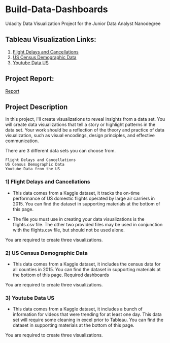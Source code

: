 # Build-Data-Dashboards
Udacity Data Visualization Project for the Junior Data Analyst Nanodegree

## Tableau Visualization Links:
1. [Flight Delays and Cancellations](https://public.tableau.com/views/FlightDelaysandCancellationsUdacity/Story1?:language=en-US&:display_count=n&:origin=viz_share_link)
2. [US Census Demographic Data](https://public.tableau.com/views/USCensusDemographicDataUdacity_16519066853780/Story1?:language=en-US&:display_count=n&:origin=viz_share_link)
3. [Youtube Data US](https://public.tableau.com/views/YoutubeDataUSUdacity/Story1?:language=en-US&:display_count=n&:origin=viz_share_link)

## Project Report: 
[Report](https://github.com/oluwatosin17/Build-Data-Dashboards/blob/main/Tableau%20Visualization%20Report%20Udacity.pdf)

## Project Description

In this project, i'll create visualizations to reveal insights from a data set. You will create data visualizations that tell a story or highlight patterns in the data set. Your work should be a reflection of the theory and practice of data visualization, such as visual encodings, design principles, and effective communication.

There are 3 different data sets you can choose from.

    Flight Delays and Cancellations
    US Census Demographic Data
    Youtube Data from the US

### 1) Flight Delays and Cancellations

- This data comes from a Kaggle dataset, it tracks the on-time performance of US domestic flights operated by large air carriers in 2015. You can find the dataset in supporting materials at the bottom of this page.

- The file you must use in creating your data visualizations is the flights.csv file. The other two provided files may be used in conjunction with the flights.csv file, but should not be used alone.

You are required to create three visualizations.

### 2) US Census Demographic Data

- This data comes from a Kaggle dataset, it includes the census data for all counties in 2015. You can find the dataset in supporting materials at the bottom of this page. Required dashboards

You are required to create three visualizations.

### 3) Youtube Data US

- This data comes from a Kaggle dataset, it includes a bunch of information for videos that were trending for at least one day. This data set will require some cleaning in excel prior to Tableau. You can find the dataset in supporting materials at the bottom of this page.

You are required to create three visualizations. 
